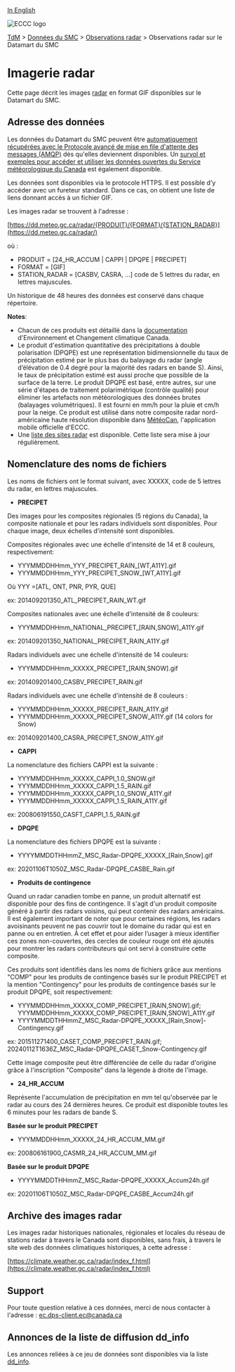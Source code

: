 [In English](readme_radarimage-datamart_en.md)

![ECCC logo](../../img_eccc-logo.png)

[TdM](../../readme_fr.md) > [Données du SMC](../readme_fr.md) > [Observations radar](readme_radar_fr.md) > Observations radar sur le Datamart du SMC

# Imagerie radar

Cette page décrit les images [radar](readme_radar_fr.md) en format GIF disponibles sur le Datamart du SMC.

## Adresse des données 

Les données du Datamart du SMC peuvent être [automatiquement récupérées avec le Protocole avancé de mise en file d'attente des messages (AMQP)](../../msc-datamart/amqp_fr.md) dès qu'elles deviennent disponibles. Un [survol et exemples pour accéder et utiliser les données ouvertes du Service météorologique du Canada](../../usage/readme_fr.md) est également disponible.

Les données sont disponibles via le protocole HTTPS. Il est possible d’y accéder avec un fureteur standard. Dans ce cas, on obtient une liste de liens donnant accès à un fichier GIF.

Les images radar se trouvent à l'adresse :

[https://dd.meteo.gc.ca/radar/{PRODUIT}/{FORMAT}/{STATION_RADAR}](https://dd.meteo.gc.ca/radar/)

où :

* PRODUIT = [24_HR_ACCUM | CAPPI | DPQPE | PRECIPET]
* FORMAT  = [GIF] 
* STATION_RADAR   = [CASBV, CASRA, ...]  code de 5 lettres du radar, en lettres majuscules. 

Un historique de 48 heures des données est conservé dans chaque répertoire.

__Notes__: 

* Chacun de ces produits est détaillé dans la [documentation](https://www.ec.gc.ca/meteo-weather/default.asp?lang=Fr&n=2B931828-1) d'Environnement et Changement climatique Canada.
* Le produit d'estimation quantitative des précipitations à double polarisation (DPQPE) est une représentation bidimensionnelle du taux de précipitation estimé par le plus bas du balayage du radar (angle d’élévation de 0.4 degré pour la majorité des radars en bande S). Ainsi, le taux de précipitation estimé est aussi proche que possible de la surface de la terre. Le produit DPQPE est basé, entre autres, sur une série d'étapes de traitement polarimétrique (contrôle qualité) pour éliminer les artefacts non météorologiques des données brutes (balayages volumétriques). Il est fourni en mm/h pour la pluie et cm/h pour la neige. Ce produit est utilisé dans notre composite radar nord-américaine haute résolution disponible dans [MétéoCan](https://www.canada.ca/fr/environnement-changement-climatique/services/conditions-meteorologiques-ressources-outils-generaux/meteocan.html), l'application mobile officielle d'ECCC.
* Une [liste des sites radar](https://collaboration.cmc.ec.gc.ca/cmc/cmos/public_doc/msc-data/obs_radar/radars_list.pdf) est disponible. Cette liste sera mise à jour régulièrement.

## Nomenclature des noms de fichiers 

Les noms de fichiers ont le format suivant, avec XXXXX, code de 5 lettres du radar, en lettres majuscules.

* __PRECIPET__
     
Des images pour les composites régionales (5 régions du Canada), la composite nationale et pour les radars individuels sont disponibles. Pour chaque image, deux échelles d'intensité sont disponibles. 

Composites régionales avec une échelle d'intensité de 14 et 8 couleurs, respectivement: 

* YYYMMDDHHmm_YYY_PRECIPET_RAIN_[WT,A11Y].gif 
* YYYMMDDHHmm_YYY_PRECIPET_SNOW_[WT,A11Y].gif

Où YYY =[ATL, ONT, PNR, PYR, QUE]

ex: 201409201350_ATL_PRECIPET_RAIN_WT.gif

Composites nationales avec une échelle d'intensité de 8 couleurs:

* YYYMMDDHHmm_NATIONAL_PRECIPET_[RAIN,SNOW]_A11Y.gif 
 
ex: 201409201350_NATIONAL_PRECIPET_RAIN_A11Y.gif

Radars individuels avec une échelle d'intensité de 14 couleurs:

* YYYMMDDHHmm_XXXXX_PRECIPET_[RAIN,SNOW].gif 

ex: 201409201400_CASBV_PRECIPET_RAIN.gif

Radars individuels avec une échelle d'intensité de 8 couleurs :

* YYYMMDDHHmm_XXXXX_PRECIPET_RAIN_A11Y.gif 
* YYYMMDDHHmm_XXXXX_PRECIPET_SNOW_A11Y.gif (14 colors for Snow)
 
ex: 201409201400_CASRA_PRECIPET_SNOW_A11Y.gif

* __CAPPI__
  
La nomenclature des fichiers CAPPI est la suivante :

* YYYMMDDHHmm_XXXXX_CAPPI_1.0_SNOW.gif
* YYYMMDDHHmm_XXXXX_CAPPI_1.5_RAIN.gif
* YYYMMDDHHmm_XXXXX_CAPPI_1.0_SNOW_A11Y.gif
* YYYMMDDHHmm_XXXXX_CAPPI_1.5_RAIN_A11Y.gif

ex: 200806191550_CASFT_CAPPI_1.5_RAIN.gif

* __DPQPE__
  
La nomenclature des fichiers DPQPE est la suivante :

* YYYYMMDDTHHmmZ_MSC_Radar-DPQPE_XXXXX_[Rain,Snow].gif

ex: 20201106T1050Z_MSC_Radar-DPQPE_CASBE_Rain.gif

* __Produits de contingence__ 

Quand un radar canadien tombe en panne, un produit alternatif est disponible pour des fins de contingence. Il s'agit d'un produit composite généré à partir des radars voisins, qui peut contenir des radars américains. Il est également important de noter que pour certaines régions, les radars avoisinants peuvent ne pas couvrir tout le domaine du radar qui est en panne ou en entretien. À cet effet et pour aider l’usager à mieux identifier ces zones non-couvertes, des cercles de couleur rouge ont été ajoutés pour montrer les radars contributeurs qui ont servi à construire cette composite.

Ces produits sont identifiés dans les noms de fichiers grâce aux mentions "COMP" pour les produits de contingence basés sur le produit PRECIPET et la mention "Contingency" pour les produits de contingence basés sur le produit DPQPE, soit respectivement:

* YYYMMDDHHmm_XXXXX_COMP_PRECIPET_[RAIN,SNOW].gif; YYYMMDDHHmm_XXXXX_COMP_PRECIPET_[RAIN,SNOW]_A11Y.gif
* YYYYMMDDTHHmmZ_MSC_Radar-DPQPE_XXXXX_[Rain,Snow]-Contingency.gif

ex: 201511271400_CASET_COMP_PRECIPET_RAIN.gif; 20240112T1636Z_MSC_Radar-DPQPE_CASET_Snow-Contingency.gif

Cette image composite peut être différenciée de celle du radar d'origine grâce à l'inscription "Composite" dans la légende à droite de l'image.

* __24_HR_ACCUM__ 

Représente l'accumulation de précipitation en mm tel qu'observée par le radar au cours des 24 dernières heures. Ce produit est disponible toutes les 6 minutes pour les radars de bande S.

__Basée sur le produit PRECIPET__

* YYYMMDDHHmm_XXXXX_24_HR_ACCUM_MM.gif

ex: 200806161900_CASMR_24_HR_ACCUM_MM.gif

__Basée sur le produit DPQPE__

* YYYYMMDDTHHmmZ_MSC_Radar-DPQPE_XXXXX_Accum24h.gif

ex: 20201106T1050Z_MSC_Radar-DPQPE_CASBE_Accum24h.gif

## Archive des images radar

Les images radar historiques nationales, régionales et locales du réseau de stations radar à travers le Canada sont disponibles, sans frais, à travers le site web des données climatiques historiques, à cette adresse :

[https://climate.weather.gc.ca/radar/index_f.html](https://climate.weather.gc.ca/radar/index_f.html)

## Support

Pour toute question relative à ces données, merci de nous contacter à l'adresse : [ec.dps-client.ec@canada.ca](mailto:ec.dps-client.ec@canada.ca)

## Annonces de la liste de diffusion dd_info 

Les annonces reliées à ce jeu de données sont disponibles via la liste [dd_info](https://comm.collab.science.gc.ca/mailman3/postorius/lists/dd_info/).

